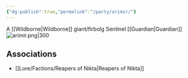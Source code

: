 ```yaml
---
{"dg-publish":true,"permalink":"/party/arimir/"}
---
```


A [[Wildborne\|Wildborne]] giant/firbolg Sentinel [[Guardian\|Guardian]]
![arimir.png|300](/img/user/_assets/arimir.png)
## Associations
- [[Lore/Factions/Reapers of Nikta\|Reapers of Nikta]]